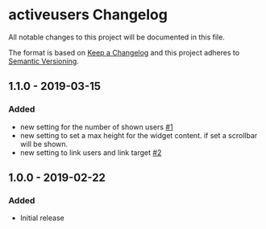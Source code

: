 # activeusers Changelog

All notable changes to this project will be documented in this file.

The format is based on [Keep a Changelog](http://keepachangelog.com/) and this project adheres to [Semantic Versioning](http://semver.org/).

## 1.1.0 - 2019-03-15
### Added
- new setting for the number of shown users [#1](https://github.com/vardump-de/activeusers/issues/1)
- new setting to set a max height for the widget content. if set a scrollbar will be shown.
- new setting to link users and link target [#2](https://github.com/vardump-de/activeusers/issues/2)

## 1.0.0 - 2019-02-22
### Added
- Initial release

